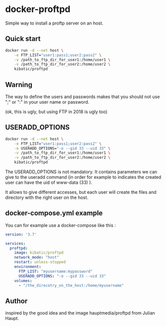 docker-proftpd
==============

Simple way to install a proftp server on an host.

Quick start
-----------

```bash
docker run -d --net host \
	-e FTP_LIST="user1:pass1;user2:pass2" \
	-v /path_to_ftp_dir_for_user1:/home/user1 \
	-v /path_to_ftp_dir_for_user2:/home/user2 \
	kibatic/proftpd
```

Warning
-------

The way to define the users and passwords makes that you should not
use ";" or ":" in your user name or password.

(ok, this is ugly, but using FTP in 2018 is ugly too)

USERADD_OPTIONS
---------------

```bash
docker run -d --net host \
	-e FTP_LIST="user1:pass1;user2:pass2" \
	-e USERADD_OPTIONS="-o --gid 33 --uid 33" \
	-v /path_to_ftp_dir_for_user1:/home/user1 \
	-v /path_to_ftp_dir_for_user2:/home/user2 \
	kibatic/proftpd
```

The USERADD_OPTIONS is not mandatory. It contains parameters we can
give to the useradd command (in order for example to indicates the
created user can have the uid of www-data (33) ).

It allows to give different accesses, but each user will create
the files and directory with the right user on the host.

docker-compose.yml example
--------------------------

You can for example use a docker-compose like this :

```yaml
version: '3.7'

services:
  proftpd:
    image: kibatic/proftpd
    network_mode: "host"
    restart: unless-stopped
    environment:
      FTP_LIST: "myusername:mypassword"
      USERADD_OPTIONS: "-o --gid 33 --uid 33"
    volumes:
      - "/the_direcotry_on_the_host:/home/myusername"
```

Author
------

inspired by the good idea and the image hauptmedia/proftpd
from Julian Haupt.
